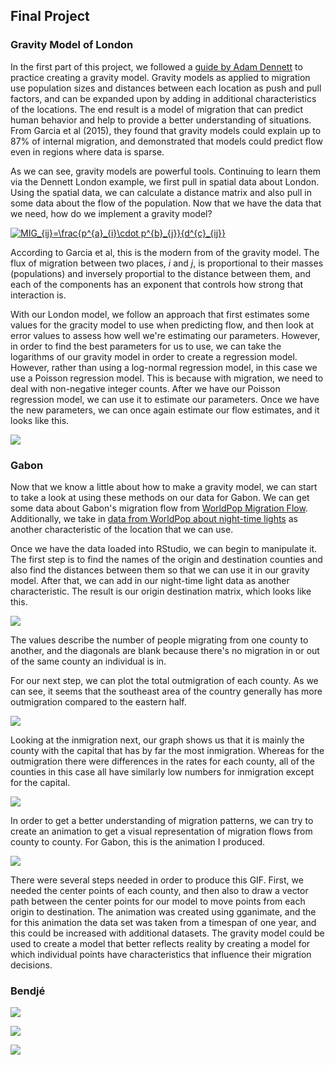## Final Project

### Gravity Model of London

In the first part of this project, we followed a [guide by Adam Dennett](https://rpubs.com/adam_dennett/257231) to practice creating a gravity model. Gravity models as applied to migration use population sizes and distances between each location as push and pull factors, and can be expanded upon by adding in additional characteristics of the locations. The end result is a model of migration that can predict human behavior and help to provide a better understanding of situations. From Garcia et al (2015), they found that gravity models could explain up to 87% of internal migration, and demonstrated that models could predict flow even in regions where data is sparse. 

As we can see, gravity models are powerful tools. Continuing to learn them via the Dennett London example, we first pull in spatial data about London. Using the spatial data, we can calculate a distance matrix and also pull in some data about the flow of the population. Now that we have the data that we need, how do we implement a gravity model? 

<a href="https://www.codecogs.com/eqnedit.php?latex=MIG_{ij}=\frac{p^{a}_{i}\cdot&space;p^{b}_{j}}{d^{c}_{ij}}" target="_blank"><img src="https://latex.codecogs.com/gif.latex?MIG_{ij}=\frac{p^{a}_{i}\cdot&space;p^{b}_{j}}{d^{c}_{ij}}" title="MIG_{ij}=\frac{p^{a}_{i}\cdot p^{b}_{j}}{d^{c}_{ij}}" /></a>

According to Garcia et al, this is the modern from of the gravity model. The flux of migration between two places, *i* and *j*, is proportional to their masses (populations) and inversely proportial to the distance between them, and each of the components has an exponent that controls how strong that interaction is. 

With our London model, we follow an approach that first estimates some values for the gracity model to use when predicting flow, and then look at error values to assess how well we're estimating our parameters. However, in order to find the best parameters for us to use, we can take the logarithms of our gravity model in order to create a regression model. However, rather than using a log-normal regression model, in this case we use a Poisson regression model. This is because with migration, we need to deal with non-negative integer counts. After we have our Poisson regression model, we can use it to estimate our parameters. Once we have the new parameters, we can once again estimate our flow estimates, and it looks like this. 

![](london_grav.png)

### Gabon

Now that we know a little about how to make a gravity model, we can start to take a look at using these methods on our data for Gabon. We can get some data about Gabon's migration flow from [WorldPop Migration Flow](https://www.worldpop.org/geodata/summary?id=1281). Additionally, we take in [data from WorldPop about night-time lights](https://www.worldpop.org/geodata/summary?id=18614) as another characteristic of the location that we can use. 

Once we have the data loaded into RStudio, we can begin to manipulate it. The first step is to find the names of the origin and destination counties and also find the distances between them so that we can use it in our gravity model. After that, we can add in our night-time light data as another characteristic. The result is our origin destination matrix, which looks like this.

![](gabon_od_matrix.png)

The values describe the number of people migrating from one county to another, and the diagonals are blank because there's no migration in or out of the same county an individual is in. 

For our next step, we can plot the total outmigration of each county. As we can see, it seems that the southeast area of the country generally has more outmigration compared to the eastern half. 

![](outmigration.png)

Looking at the inmigration next, our graph shows us that it is mainly the county with the capital that has by far the most inmigration. Whereas for the outmigration there were differences in the rates for each county, all of the counties in this case all have similarly low numbers for inmigration except for the capital. 

![](inmigration.png)

In order to get a better understanding of migration patterns, we can try to create an animation to get a visual representation of migration flows from county to county. For Gabon, this is the animation I produced. 

![](output.gif)

There were several steps needed in order to produce this GIF. First, we needed the center points of each county, and then also to draw a vector path between the center points for our model to move points from each origin to destination. The animation was created using gganimate, and the for this animation the data set was taken from a timespan of one year, and this could be increased with additional datasets. The gravity model could be used to create a model that better reflects reality by creating a model for which individual points have characteristics that influence their migration decisions. 

### Bendjé 

![](bendje_urbanized_areas_final.png)

![](bendje_voronoi_pre.png)

![](bendje_voronoi_final.png)
